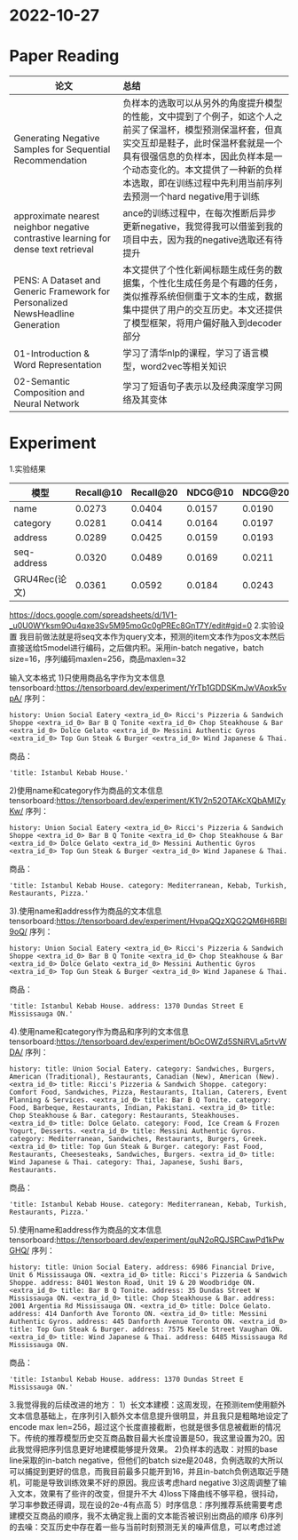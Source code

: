 # 2022-10-27

# Paper Reading
|论文|总结|
|--|:-----|
|Generating Negative Samples for Sequential Recommendation|负样本的选取可以从另外的角度提升模型的性能，文中提到了个例子，如这个人之前买了保温杯，模型预测保温杯套，但真实交互却是鞋子，此时保温杯套就是一个具有很强信息的负样本，因此负样本是一个动态变化的。本文提供了一种新的负样本选取，即在训练过程中先利用当前序列去预测一个hard negative用于训练|
|approximate nearest neighbor negative contrastive learning  for dense text retrieval|ance的训练过程中，在每次推断后异步更新negative，我觉得我可以借鉴到我的项目中去，因为我的negative选取还有待提升|
|PENS: A Dataset and Generic Framework for Personalized NewsHeadline Generation|本文提供了个性化新闻标题生成任务的数据集，个性化生成任务是个有趣的任务，类似推荐系统但侧重于文本的生成，数据集中提供了用户的交互历史。本文还提供了模型框架，将用户偏好融入到decoder部分|
|01-Introduction & Word Representation|学习了清华nlp的课程，学习了语言模型，word2vec等相关知识|
|02-Semantic Composition and Neural Network|学习了短语句子表示以及经典深度学习网络及其变体|

# Experiment

1.实验结果

|模型|Recall@10|Recall@20|NDCG@10|NDCG@20|
|-----|-----|-----|-----|----|
|name|0.0273|0.0404|0.0157|0.0190|
|category|0.0281|0.0414|0.0164|0.0197|
|address|0.0289|0.0425|0.0159|0.0193|
|seq-address|0.0320|0.0489|0.0169|0.0211|
|GRU4Rec(论文)|0.0361|0.0592|0.0184|0.0243|

<https://docs.google.com/spreadsheets/d/1V1-_u0U0WYksm9Ou4qxe3Sv5M95moGc0gPREc8GnT7Y/edit#gid=0>
2.实验设置
我目前做法就是将seq文本作为query文本，预测的item文本作为pos文本然后直接送给t5model进行编码，之后做内积。采用in-batch negative，batch size=16，序列编码maxlen=256，商品maxlen=32

输入文本格式
1)只使用商品名字作为文本信息
tensorboard:<https://tensorboard.dev/experiment/YrTb1GDDSKmJwVAoxk5vpA/>
序列：
```
history: Union Social Eatery <extra_id_0> Ricci's Pizzeria & Sandwich Shoppe <extra_id_0> Bar B Q Tonite <extra_id_0> Chop Steakhouse & Bar <extra_id_0> Dolce Gelato <extra_id_0> Messini Authentic Gyros <extra_id_0> Top Gun Steak & Burger <extra_id_0> Wind Japanese & Thai.
```
商品：
```
'title: Istanbul Kebab House.'
```
2)使用name和category作为商品的文本信息
tensorboard:<https://tensorboard.dev/experiment/K1V2n52OTAKcXQbAMIZyKw/>
序列：
```
history: Union Social Eatery <extra_id_0> Ricci's Pizzeria & Sandwich Shoppe <extra_id_0> Bar B Q Tonite <extra_id_0> Chop Steakhouse & Bar <extra_id_0> Dolce Gelato <extra_id_0> Messini Authentic Gyros <extra_id_0> Top Gun Steak & Burger <extra_id_0> Wind Japanese & Thai.
```
商品：
```
'title: Istanbul Kebab House. category: Mediterranean, Kebab, Turkish, Restaurants, Pizza.'
```
3).使用name和address作为商品的文本信息
tensorboard:<https://tensorboard.dev/experiment/HvpaQQzXQG2QM6H6RBl9oQ/>
序列：
```
history: Union Social Eatery <extra_id_0> Ricci's Pizzeria & Sandwich Shoppe <extra_id_0> Bar B Q Tonite <extra_id_0> Chop Steakhouse & Bar <extra_id_0> Dolce Gelato <extra_id_0> Messini Authentic Gyros <extra_id_0> Top Gun Steak & Burger <extra_id_0> Wind Japanese & Thai.
```
商品：
```
'title: Istanbul Kebab House. address: 1370 Dundas Street E Mississauga ON.'
```
4).使用name和category作为商品和序列的文本信息
tensorboard:<https://tensorboard.dev/experiment/bOcOWZd5SNiRVLa5rtvWDA/>
序列：
```
history: title: Union Social Eatery. category: Sandwiches, Burgers, American (Traditional), Restaurants, Canadian (New), American (New). <extra_id_0> title: Ricci's Pizzeria & Sandwich Shoppe. category: Comfort Food, Sandwiches, Pizza, Restaurants, Italian, Caterers, Event Planning & Services. <extra_id_0> title: Bar B Q Tonite. category: Food, Barbeque, Restaurants, Indian, Pakistani. <extra_id_0> title: Chop Steakhouse & Bar. category: Restaurants, Steakhouses. <extra_id_0> title: Dolce Gelato. category: Food, Ice Cream & Frozen Yogurt, Desserts. <extra_id_0> title: Messini Authentic Gyros. category: Mediterranean, Sandwiches, Restaurants, Burgers, Greek. <extra_id_0> title: Top Gun Steak & Burger. category: Fast Food, Restaurants, Cheesesteaks, Sandwiches, Burgers. <extra_id_0> title: Wind Japanese & Thai. category: Thai, Japanese, Sushi Bars, Restaurants.
```
商品：
```
'title: Istanbul Kebab House. category: Mediterranean, Kebab, Turkish, Restaurants, Pizza.'
```
5).使用name和address作为商品的文本信息
tensorboard:<https://tensorboard.dev/experiment/quN2oRQJSRCawPd1kPwGHQ/>
序列：
```
history: title: Union Social Eatery. address: 6986 Financial Drive, Unit 6 Mississauga ON. <extra_id_0> title: Ricci's Pizzeria & Sandwich Shoppe. address: 8401 Weston Road, Unit 19 & 20 Woodbridge ON. <extra_id_0> title: Bar B Q Tonite. address: 35 Dundas Street W Mississauga ON. <extra_id_0> title: Chop Steakhouse & Bar. address: 2001 Argentia Rd Mississauga ON. <extra_id_0> title: Dolce Gelato. address: 414 Danforth Ave Toronto ON. <extra_id_0> title: Messini Authentic Gyros. address: 445 Danforth Avenue Toronto ON. <extra_id_0> title: Top Gun Steak & Burger. address: 7575 Keele Street Vaughan ON. <extra_id_0> title: Wind Japanese & Thai. address: 6485 Mississauga Rd Mississauga ON.
```
商品：
```
'title: Istanbul Kebab House. address: 1370 Dundas Street E Mississauga ON.'
```

3.我觉得我的后续改进的地方：
1）长文本建模：这周发现，在预测item使用额外文本信息基础上，在序列引入额外文本信息提升很明显，并且我只是粗略地设定了encode max len=256，超过这个长度直接截断，也就是很多信息被截断的情况下。传统的推荐模型历史交互商品数目最大长度设置是50，我这里设置为20。因此我觉得把序列信息更好地建模能够提升效果。
2)负样本的选取：对照的base line采取的in-batch negative，但他们的batch size是2048，负例选取的大所以可以捕捉到更好的信息，而我目前最多只能开到16，并且in-batch负例选取近乎随机，可能是导致训练效果不好的原因。我应该考虑hard negative
3)这周调整了输入文本，效果有了些许的改变，但提升不大
4)loss下降曲线不够平稳，很抖动，学习率参数还得调，现在设的2e-4有点高
5）时序信息：序列推荐系统需要考虑建模交互商品的顺序，我不太确定我上面的文本能否被识别出商品的顺序
6)序列的去噪：交互历史中存在着一些与当前时刻预测无关的噪声信息，可以考虑过滤